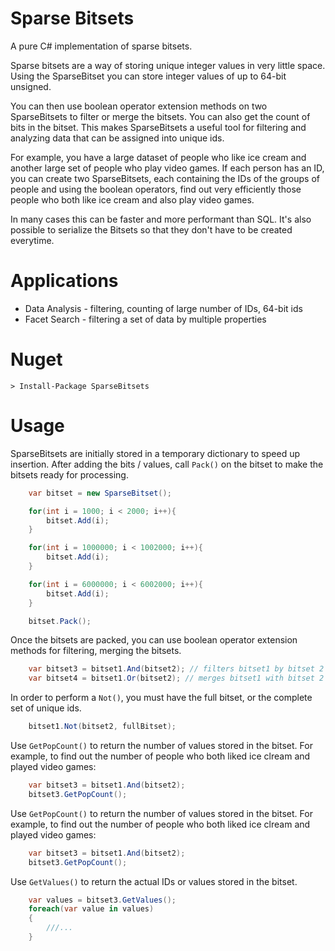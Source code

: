 # Sparse Bitsets

A pure C# implementation of sparse bitsets.

Sparse bitsets are a way of storing unique integer values in very little space. Using the SparseBitset you can store integer values of up to 64-bit unsigned.

You can then use boolean operator extension methods on two SparseBitsets to filter or merge the bitsets. You can also get the count of bits in the bitset.  This makes 
SparseBitsets a useful tool for filtering and analyzing data that can be assigned into unique ids.

For example, you have a large dataset of people who like ice cream and another large set of people who play video games.  If each person has an ID, you can create two SparseBitsets, each containing the IDs of the groups of people and using the boolean operators, find out very efficiently those people who both like ice cream and also play video games.

In many cases this can be faster and more performant than SQL.  It's also possible to serialize the Bitsets so that they don't have to be created everytime. 

# Applications

* Data Analysis - filtering, counting of large number of IDs, 64-bit ids
* Facet Search - filtering a set of data by multiple properties

# Nuget

```
> Install-Package SparseBitsets
```

# Usage

SparseBitsets are initially stored in a temporary dictionary to speed up insertion.  After adding the bits / values, call `Pack()` on the bitset to make the bitsets ready for processing.

```cs
    var bitset = new SparseBitset();

    for(int i = 1000; i < 2000; i++){
        bitset.Add(i);
    }

    for(int i = 1000000; i < 1002000; i++){
        bitset.Add(i);
    }

    for(int i = 6000000; i < 6002000; i++){
        bitset.Add(i);
    }

    bitset.Pack();
```

Once the bitsets are packed, you can use boolean operator extension methods for filtering, merging the bitsets.

```cs
    var bitset3 = bitset1.And(bitset2); // filters bitset1 by bitset 2
    var bitset4 = bitset1.Or(bitset2); // merges bitset1 with bitset 2
```

In order to perform a `Not()`, you must have the full bitset, or the complete set of unique ids.

```cs
    bitset1.Not(bitset2, fullBitset);
```

Use `GetPopCount()` to return the number of values stored in the bitset. For example, to find out the number of people who both liked ice clream and played video games:

```cs
    var bitset3 = bitset1.And(bitset2);
    bitset3.GetPopCount();
```

Use `GetPopCount()` to return the number of values stored in the bitset. For example, to find out the number of people who both liked ice clream and played video games:

```cs
    var bitset3 = bitset1.And(bitset2);
    bitset3.GetPopCount();
```

Use `GetValues()` to return the actual IDs or values stored in the bitset.

```cs
    var values = bitset3.GetValues();
    foreach(var value in values)
    {
        ///...     
    }
```